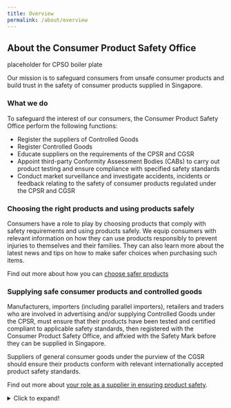 ```yaml
---
title: Overview
permalink: /about/overview
---
```

## About the Consumer Product Safety Office
placeholder for CPSO boiler plate

Our mission is to safeguard consumers from unsafe consumer products and build trust in the safety of consumer products supplied in Singapore.

### What we do
To safeguard the interest of our consumers, the Consumer Product Safety Office perform the following functions:
* Register the suppliers of Controlled Goods
* Register Controlled Goods
* Educate suppliers on the requirements of the CPSR and CGSR
* Appoint third-party Conformity Assessment Bodies (CABs) to carry out product testing and ensure compliance with specified safety standards
* Conduct market surveillance and investigate accidents, incidents or feedback relating to the safety of consumer products regulated under the CPSR and CGSR

### Choosing the right products and using products safely
Consumers have a role to play by choosing products that comply with safety requirements and using products safely. We equip consumers with relevant information on how they can use products responsibly to prevent injuries to themselves and their families. They can also learn more about the latest news and tips on how to make safer choices when purchasing such items.

Find out more about how you can [choose safer products](/consumers/choose-safer-products/look-for-the-safety-mark)

### Supplying safe consumer products and controlled goods
Manufacturers, importers (including parallel importers), retailers and traders who are involved in advertising and/or supplying Controlled Goods under the CPSR, must ensure that their products have been tested and certified compliant to applicable safety standards, then registered with the Consumer Product Safety Office, and affxied with the Safety Mark before they can be supplied in Singapore.

Suppliers of general consumer goods under the purview of the CGSR should ensure their products conform with relevant internationally accepted product safety standards.

Find out more about [your role as a supplier in ensuring product safety](/suppliers/overview).

<details>
  <summary>Click to expand!</summary>
  
## Heading
xyz
</details>
